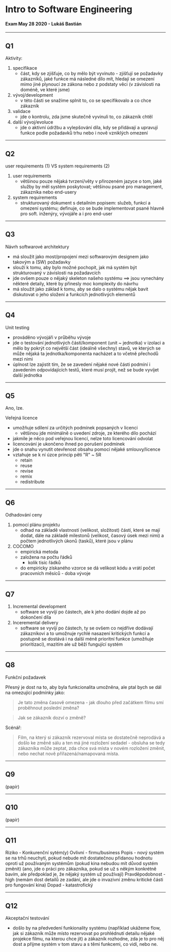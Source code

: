 # Intro to Software Engineering

#### Exam May 28 2020 - Lukáš Bastián

---
## Q1

Aktivity:
1. specifikace
   - část, kdy se zjišťuje, co by mělo být vyvinuto - zjišťují se požadavky zákazníků, jaké funkce má následné dílo mít, hledají se omezení mimo jiné plynoucí ze zákona nebo z podstaty věci (v závislosti na doméně, ve které jsme)
2. vývoj/development
   - v této části se snažíme splnit to, co se specifikovalo a co chce zákazník
3. validace
   - jde o kontrolu, zda jsme skutečně vyvinuli to, co zákazník chtěl
4. další vývoj/evoluce
   - jde o aktivní údržbu a vylepšování díla, kdy se přidávají a upravují funkce podle požadavků trhu nebo i nově vzniklých omezení

---
## Q2

user requirements (1) VS system requirements (2)

1. user requirements
   - většinou pouze nějaká tvrzení/věty v přirozeném jazyce o tom, jaké služby by měl systém poskytovat; většinou psané pro management, zákazníka nebo end-usery
3. system requirements
   - strukturovaný dokument s detailním popisem: služeb, funkcí a omezení systému; definuje, co se bude implementovat psané hlavně pro soft. inženýry, vývojáře a i pro end-user

---
## Q3

Návrh softwarové architektury
- má sloužit jako most/propojení mezi softwarovým designem jako takovým a (SW) požadavky
- slouží k tomu, aby bylo možné pochopit, jak má systém být strukturovaný v závislosti na požadavcích
- jde ovšem pouze o nějaký skeleton našeho systému ==> jsou vynechány některé detaily, které by přinesly moc komplexity do návrhu
- má sloužit jako základ k tomu, aby se dalo o systému nějak bavit diskutovat o jeho složení a funkcích jednotlivých elementů

---
## Q4

Unit testing
- prováděno vývojáři v průběhu vývoje
- jde o testování jednotlivých částí/komponent (unit ~ jednotka) v izolaci a mělo by pokrýt co největší část (ideálně všechny) stavů, ve kterých se může nějaká ta jednotka/komponenta nacházet a to včetně přechodů mezi nimi
- úplnost lze zajistit tím, že se zavedení nějaké nové části podmíní i zavedením odpovídajících testů, které musí projít, než se bude vyvíjet další jednotka

---
## Q5

Ano, lze.

Veřejná licence
- umožňuje sdílení za určitých podmínek popsaných v licenci
  - většinou jde minimálně o uvedení zdroje, ze kterého dílo pochází
- jakmile je něco pod veřejnou licencí, nelze toto licencování odvolat
- licencování je ukončeno ihned po porušení podmínek
- jde o snahu vynutit otevřenost obsahu pomocí nějaké smlouvy/licence
- vztahuje se k ní úzce princip pěti "R" ~ 5R
  - retain
  - reuse
  - revise
  - remix
  - redistribute

---
## Q6

Odhadování ceny
1. pomocí plánu projektu
    - odhad na základě vlastností (velikost, složitost) částí, které se mají dodat, dále na základě milestonů (velikost, časový úsek mezi nimi) a počtem jednotlivých úkonů (tasků), které jsou v plánu
2. COCOMO
    - empirická metoda
    - založena na počtu řádků
      - kolik tisíc řádků
    - do empiricky získaného vzorce se dá velikost kódu a vrátí počet pracovních měsíců - doba vývoje

---
## Q7

1. Incremental development
   - software se vyvíjí po částech, ale k jeho dodání dojde až po dokončení díla
2. Inceremental delivery
   - software se vyvíjí po částech, ty se ovšem co nejdříve dodávají zákazníkovi a to umožnuje rychlé nasazení kritických funkcí a postupně se dostává i na další méně prioritní funkce (umožňuje prioritizaci), mazitím ale už běží fungující systém

---
## Q8

Funkční požadavek

Přesný je dost na to, aby byla funkcionalita umožněna, ale ptal bych se dál na omezující podmínky jako:

> Je tato změna časově omezena - jak dlouho před začátkem filmu smí proběhnout poslední změna?

> Jak se zákazník dozví o změně? 

Scénář:
> Film, na který si zákazník rezervoval místa se dostatečně neprodává a došlo ke změně sálu a ten má jiné rozložení sedadel - obsluha se tedy zákazníka může zeptat, zda chce svá místa v novém rozložení změnit, nebo nechat nově přířazená/namapovaná místa.


---
## Q9

(papír)

---
## Q10

(papír)

---
## Q11

Riziko - Konkurenční sytém(y)
Ovlivní - firmu/business
Popis - nový systém se na trhů neuchytí, pokud nebude mít dostatečnou přidanou hodnotu oproti už používaným systémům (pokud kina nebudou mít důvod systém změnit) (ano, jde o práci pro zákazníka, pokud se už s někým konkrétně bavím, ale předpoklad je, že nějaký systém už používají)
Pravděpodobnost - high (nemám dost detailů ze zadání, ale jde o invazivní změnu kritické části pro fungování kina)
Dopad - katastrofický

---
## Q12

Akceptační testování
- došlo by na předvedení funkionality systému (například ukážeme flow, jak si zákazník může místo rezervovat po prohlédnutí detailu nějaké projekce filmu, na kterou chce jít) a zákazník rozhodne, zda je to pro něj dost a přijme systém v tom stavu a s těmi funkcemi, co vidí, nebo ne.